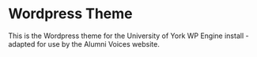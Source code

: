 # Wordpress Theme

This is the Wordpress theme for the University of York WP Engine install - adapted for use by the Alumni Voices website.
